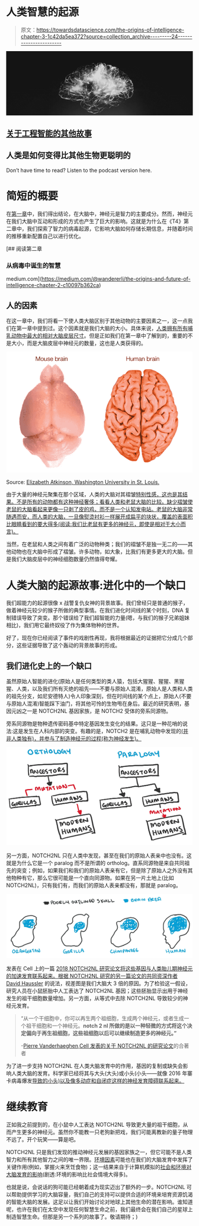 # 人类智慧的起源

> 原文：<https://towardsdatascience.com/the-origins-of-intelligence-chapter-3-1c42da5ea372?source=collection_archive---------24----------------------->

![](img/3be2a80b4c1b843d8178658e54d45975.png)

## [关于工程智能的其他故事](https://towardsdatascience.com/tagged/engineered-intelligence)

## 人类是如何变得比其他生物更聪明的

Don’t have time to read? Listen to the podcast version here.

# 简短的概要

在[第一章](https://medium.com/@wandererli/the-origins-future-of-intelligence-part-1-4ed4da8bf4af)中，我们得出结论，在大脑中，神经元是智力的主要成分。然而，神经元在我们大脑中互动和形成的方式也产生了巨大的影响。这就是为什么在《T4》第二章中，我们探索了智力的病毒起源，它影响大脑如何存储长期信息，并随着时间的推移重新配置自己以进行优化。

[](https://medium.com/@wandererli/the-origins-and-future-of-intelligence-chapter-2-c10097b362ca) [## 阅读第二章

### 从病毒中诞生的智慧

medium.com](https://medium.com/@wandererli/the-origins-and-future-of-intelligence-chapter-2-c10097b362ca) 

## 人的因素

在这一章中，我们将看一下使人类大脑区别于其他动物的主要因素之一，这一点我们在第一章中提到过。这个因素就是我们大脑的大小。具体来说，[人类拥有所有哺乳动物中最大的相对大脑皮层尺寸](https://www.sciencedaily.com/releases/2016/06/160602152011.htm)。但是正如我们在第一章中了解到的，重要的不是大小，而是大脑皮层中神经元的数量，这也是人类获得的。

![](img/73ed169f7797dc5bf7273c99b9d5d0f3.png)

Source: [Elizabeth Atkinson, Washington University in St. Louis.](https://www.livescience.com/47421-human-brain-wrinkles.html)

由于大量的神经元聚集在那个区域，人类的大脑对其褶皱[特别性感，这也是其结果。不是所有的动物都有这种神经奢侈；看看人类和老鼠大脑的比较。缺少褶皱使老鼠的大脑看起来更像一只剥了皮的鸡，而不是一个认知发电站。老鼠的大脑非常随遇而安，而人类的大脑，一旦像熨烫衬衫一样展开成扁平的块状，覆盖的表面积比眼睛看到的要大得多(阅读:我们比老鼠有更多的神经元，即使是相对于大小而言)。](https://www.livescience.com/62892-why-brains-have-folds.html)

当然，在老鼠和人类之间有着广泛的动物种类；我们的褶皱不是独一无二的——其他动物也在大脑中形成了褶皱。许多动物，如大象，比我们有更多更大的大脑。但是我们大脑皮层中的神经细胞数量仍然值得夸耀。

# 人类大脑的起源故事:进化中的一个缺口

我们超能力的起源很像 x 战警复仇女神的背景故事。我们曾经只是普通的猴子，做着神经元较少的猴子所做的典型事情。在我们进化时间线的某个时刻，DNA 复制错误导致了突变。那个错误给了我们超智能的力量(嗯，与我们的猴子兄弟姐妹相比)，我们用它最终奴役了作为集体物种的世界。

好了，现在你已经阅读了事件的戏剧性再现，我将根据最近的证据把它分成几个部分，这些证据导致了这个轰动的背景故事的形成。

## 我们进化史上的一个缺口

虽然原始人智能的进化(原始人是任何类型的类人猿，包括大猩猩、猩猩、黑猩猩、人类，以及我们所有灭绝的祖先——不要与原始人混淆，原始人是人类和人类的祖先分支，如尼安德特人)令人印象深刻，但在时间线的某个点上，原始人(不要与原始人混淆)智能踩下油门，将其他可怜的生物甩在身后。最近的研究表明，基因元凶之一是 NOTCH2NL 基因家族，是 NOTCH2 受体的旁系同源物。

旁系同源物是物种遗传密码基中特定基因发生变化的结果。这只是一种花哨的说法:这是发生在人科内部的突变。有趣的是，NOTCH2 是在哺乳动物中发现的[(并非人类独有)，并参与了制造神经元的过程(称为神经发生)。](https://www.the-scientist.com/daily-news/human-specific-genes-implicated-in-brain-size-36691)

![](img/a21a65823f6cd084c8630a0094b20a78.png)

另一方面，NOTCH2NL 只在人类中发现，甚至在我们的原始人表亲中也没有。这就是为什么它是一个 paralog 而不是所谓的 ortholog。直系同源物是来自共同祖先的突变；例如，如果我们和我们的原始人表亲有它，但是除了原始人之外没有其他物种有它，那么它很可能是一个直向同源物。如果在另一片土地上(比如 NOTCH2NL)，只有我们有，而我们的原始人表亲都没有，那就是 paralog。

![](img/d7940cba04c63465a84e89d411347ee5.png)

发表在 Cell 上的一篇 [2018 NOTCH2NL 研究论文将这些基因与人类胎儿期神经元的加速发育联系起来。](https://www.cell.com/cell/fulltext/S0092-8674(18)30399-4?_returnURL=https%3A%2F%2Flinkinghub.elsevier.com%2Fretrieve%2Fpii%2FS0092867418303994%3Fshowall%3Dtrue)[根据 NOTCH2NL 研究的另一篇论文的共同资深作者 David Haussler](https://phys.org/news/2018-05-notch2nl-human-specific-genes-big-brains.html) 的说法，视差图是我们大脑大 3 倍的原因。为了检验这一假设，研究人员在小鼠胚胎中人工表达了 NOTCH2NL 基因；这些胚胎显示出用于神经发生的祖干细胞数量增加。另一方面，从等式中去除 NOTCH2NL 导致较少的神经元发育。

> “从一个干细胞中，你可以再生两个祖细胞，生成两个神经元，或者生成一个祖干细胞和一个神经元。**notch 2 nl 所做的是以一种轻微的方式将这个决定偏向于再生祖细胞，这些祖细胞以后可以继续制造更多的神经元。”**
> 
> -[Pierre Vanderhaeghen](http://www.vib.be/en/research/scientists/Pages/Pierre-Vanderhaeghen-Lab.aspx),[Cell 发表的关于 NOTCH2NL 的研究论文](https://www.cell.com/cell/fulltext/S0092-8674(18)30399-4?_returnURL=https%3A%2F%2Flinkinghub.elsevier.com%2Fretrieve%2Fpii%2FS0092867418303994%3Fshowall%3Dtrue)的合著者

为了进一步支持 NOTCH2NL 在人类大脑发育中的作用，基因的复制或缺失会影响人类大脑的发育。科学家已经将其与大头(大头)或小头(小头——就像 2016 年寨卡病毒爆发[导致的小头)以及像多动症和自闭症这样的神经发育障碍联系起来。](https://www.cdc.gov/pregnancy/zika/testing-follow-up/zika-syndrome-birth-defects.html)

# 继续教育

正如我之前提到的，在小鼠中人工表达 NOTCH2NL 导致更大量的祖干细胞，从而产生更多的神经元。虽然你不能教一只老狗新把戏，我们可能离教新的量子物理不远了。开个玩笑——算是吧。

NOTCH2NL 只是我们发现的推动神经元发展的基因家族之一，但它可能不是人类智力和所有其他智力之间的唯一界限。[环境因素](https://www.nature.com/articles/s41586-018-0127-x.epdf?referrer_access_token=pREXUHJI9ihsy_4JHCHImtRgN0jAjWel9jnR3ZoTv0P3xzykm_FWrQbvcvdvAq0x61Oz1AigINpHZ1L6Uf1KdUyVUCsTGXce7P7vDBo_xFdsn8edG4lFQNMc1LJlDEL3lyKTer9hwEGGZTLQwkcnZMmy2S5ZTCYxfQwv4Su6195osAnNMkqH2hESPxy4gY8grEoGxdeaS9d8LW3QHLY4R4UGq0qwfcFgDQ6l1FwvxrE0eD3Vz7HCVuU2mLmckaXwllcH7-vXlxnutvsZEbXUvw%3D%3D&tracking_referrer=www.the-scientist.com)可能也在我们的大脑发育中发挥了关键作用(例如，掌握火来烹饪食物)；这一结果来自于计算机模拟的[社会和环境对大脑发育的影响](https://www.the-scientist.com/the-nutshell/what-made-human-brains-so-big-36663)(剧透:环境的影响比社会情境大得多)。

也就是说，会说话的狗可能已经朝着成为现实迈出了额外的一步。NOTCH2NL 可以帮助提供学习的大脑容量，我们自己的支持可以提供合适的环境来培育资源饥渴的智能大脑的发展。这足以让我们开始讨论对地球上其他生命的潜在影响。谁知道呢，也许在我们在太空中发现任何智慧生命之前，我们最终会在我们自己的星球上制造智慧生命。但那是另一个系列的故事了。敬请期待；)